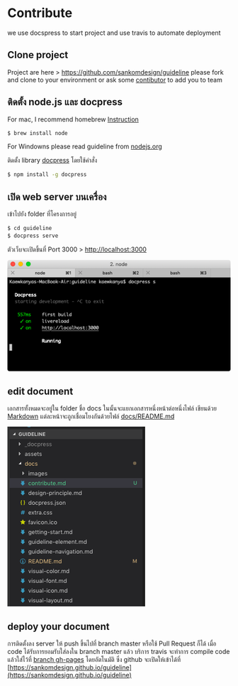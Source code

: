 Contribute
==========

we use docspress to start project and use travis to automate deployment

## Clone project

Project are here > https://github.com/sankomdesign/guideline
please fork and clone to your environment or ask some [contibutor](https://github.com/sankomdesign/guideline/graphs/contributors) to add you to team

## ติดตั้ง node.js และ docpress

For mac, I recommend homebrew [Instruction](https://blog.teamtreehouse.com/install-node-js-npm-mac)

```sh
$ brew install node
```

For Windowns please read guideline from [nodejs.org](https://nodejs.org/en/download/package-manager/#windows)

ติดตั้ง library [docpress](https://github.com/docpress/docpress) โดยใช้คำสั่ง

```sh
$ npm install -g docpress
```

## เปิด web server บนเครื่อง

เข้าไปยัง folder ที่โครงการอยู่

```sh
$ cd guideline
$ docpress serve
```

ตัวเว็บจะเปิดขึ้นที่ Port 3000 > [http://localhost:3000](http://localhost:3000)

![run server](images/contribute/run_server.png)

## edit document

เอกสารทั้งหมดจะอยู่ใน folder ชื่อ docs ในนั้นจะแยกเอกสารหนึ่งหน้าต่อหนึ่งไฟล์ เขียนด้วย [Markdown](https://github.com/adam-p/markdown-here/wiki/Markdown-Cheatsheet) แต่ละหน้าจะถูกเชื่อมโยงกันด้วยไฟล์ [docs/README.md](https://github.com/sankomdesign/guideline/blob/master/docs/README.md) 

![folder](images/contribute/folder.png)

## deploy your document

การติดตั้งลง server ให้ push ขึ้นไปที่ branch master หรือใช้ Pull Request ก็ได้ เมื่อ code ได้รับการยอมรับใส่ลงใน branch master แล้ว บริการ travis จะทำการ compile code แล้วใส่ไว้ที่ [branch gh-pages](https://github.com/sankomdesign/guideline/tree/gh-pages) โดยอัตโนมัติ ซึ่ง github จะเปิดให้เข้าได้ที่ [https://sankomdesign.github.io/guideline](https://sankomdesign.github.io/guideline)